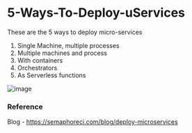 # 5-Ways-To-Deploy-uServices
These are the 5 ways to deploy micro-services

1. Single Machine, multiple processes
2. Multiple machines and process
3. With containers
4. Orchestrators
5. As Serverless functions

![image](https://user-images.githubusercontent.com/14816505/183648324-c0c8ecc8-f06d-47d2-8bd5-d179fcf1f746.png)

### Reference
Blog - https://semaphoreci.com/blog/deploy-microservices
